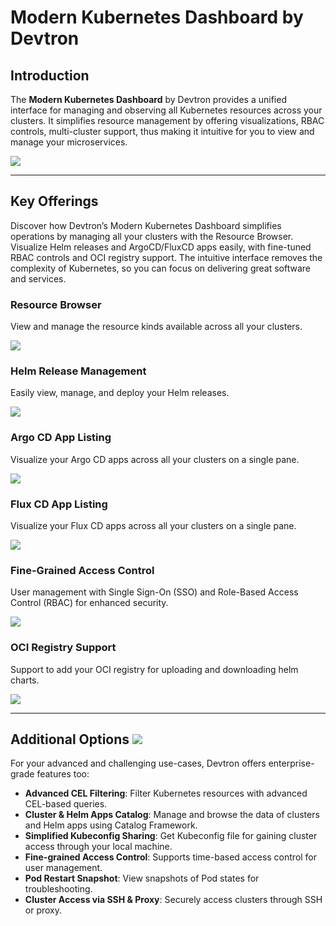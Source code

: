 # Modern Kubernetes Dashboard by Devtron

## Introduction

The **Modern Kubernetes Dashboard** by Devtron provides a unified interface for managing and observing all Kubernetes resources across your clusters. It simplifies resource management by offering visualizations, RBAC controls, multi-cluster support, thus making it intuitive for you to view and manage your microservices.

![](https://devtron-public-asset.s3.us-east-2.amazonaws.com/images/dashboard/dashboard-overview.gif)

---

## Key Offerings

Discover how Devtron’s Modern Kubernetes Dashboard simplifies operations by managing all your clusters with the Resource Browser. Visualize Helm releases and ArgoCD/FluxCD apps easily, with fine-tuned RBAC controls and OCI registry support. The intuitive interface removes the complexity of Kubernetes, so you can focus on delivering great software and services.

### Resource Browser

View and manage the resource kinds available across all your clusters.

![](https://devtron-public-asset.s3.us-east-2.amazonaws.com/images/dashboard/resource-browser-showcase-db.jpg)

### Helm Release Management

Easily view, manage, and deploy your Helm releases. 

![](https://devtron-public-asset.s3.us-east-2.amazonaws.com/images/dashboard/helm-applist.jpg)

### Argo CD App Listing

Visualize your Argo CD apps across all your clusters on a single pane.

![](https://devtron-public-asset.s3.us-east-2.amazonaws.com/images/dashboard/argocd-applist.jpg)

### Flux CD App Listing

Visualize your Flux CD apps across all your clusters on a single pane.

![](https://devtron-public-asset.s3.us-east-2.amazonaws.com/images/dashboard/fluxcd-applist.jpg)

### Fine-Grained Access Control

User management with Single Sign-On (SSO) and Role-Based Access Control (RBAC) for enhanced security.

![](https://devtron-public-asset.s3.us-east-2.amazonaws.com/images/dashboard/access-control.gif)

### OCI Registry Support

Support to add your OCI registry for uploading and downloading helm charts.

![](https://devtron-public-asset.s3.us-east-2.amazonaws.com/images/dashboard/oci-registry-showcase.jpg)

---

## Additional Options [![](https://devtron-public-asset.s3.us-east-2.amazonaws.com/images/elements/EnterpriseTag.svg)](https://devtron.ai/pricing)

For your advanced and challenging use-cases, Devtron offers enterprise-grade features too:

- **Advanced CEL Filtering**: Filter Kubernetes resources with advanced CEL-based queries.
- **Cluster & Helm Apps Catalog**: Manage and browse the data of clusters and Helm apps using Catalog Framework.
- **Simplified Kubeconfig Sharing**: Get Kubeconfig file for gaining cluster access through your local machine.
- **Fine-grained Access Control**: Supports time-based access control for user management.
- **Pod Restart Snapshot**: View snapshots of Pod states for troubleshooting.
- **Cluster Access via SSH & Proxy**: Securely access clusters through SSH or proxy.
